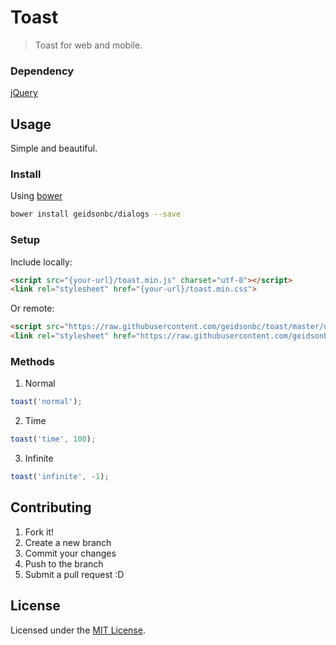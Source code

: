 # Toast
> Toast for web and mobile.

### Dependency

[jQuery](https://github.com/jquery/jquery)

## Usage

Simple and beautiful.

### Install

Using [bower](https://bower.io/)
```sh
bower install geidsonbc/dialogs --save
```

### Setup

Include locally:
```html
<script src="{your-url}/toast.min.js" charset="utf-8"></script>
<link rel="stylesheet" href="{your-url}/toast.min.css">
```

Or remote:
```html
<script src="https://raw.githubusercontent.com/geidsonbc/toast/master/dist/toast.min.js" charset="utf-8"></script>
<link rel="stylesheet" href="https://raw.githubusercontent.com/geidsonbc/toast/master/dist/toast.min.css">
```

### Methods

1. Normal
```js
toast('normal');
```

2. Time
```js
toast('time', 100);
```

3. Infinite
```js
toast('infinite', -1);
```

## Contributing

1. Fork it!
2. Create a new branch
3. Commit your changes
4. Push to the branch
5. Submit a pull request :D

## License
Licensed under the [MIT License](https://opensource.org/licenses/MIT).
